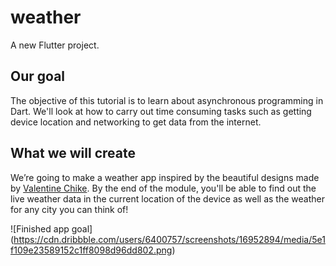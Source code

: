 # weather

A new Flutter project.

## Our goal

The objective of this tutorial is to learn about asynchronous programming in Dart. We'll look at how to carry out time consuming tasks such as getting device location and networking to get data from the internet.

## What we will create
We’re going to make a weather app inspired by the beautiful designs made by [Valentine Chike](https://dribbble.com/shots/16952894-Weather-App). By the end of the module, you'll be able to find out the live weather data in the current location of the device as well as the weather for any city you can think of!


![Finished app goal] (https://cdn.dribbble.com/users/6400757/screenshots/16952894/media/5e1f109e23589152c1ff8098d96dd802.png)